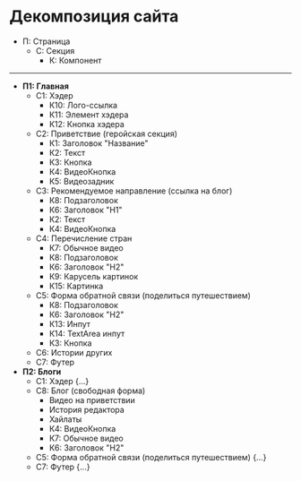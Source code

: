 # Декомпозиция сайта
- П: Страница
  - С: Секция
    - К: Компонент
---

- **П1: Главная**
  - С1: Хэдер
    - К10: Лого-ссылка
    - К11: Элемент хэдера
    - К12: Кнопка хэдера
  - С2: Приветствие (геройская секция)
    - К1: Заголовок "Название"
    - К2: Текст
    - К3: Кнопка
    - К4: ВидеоКнопка
    - К5: Видеозадник  
  - С3: Рекомендуемое направление (ссылка на блог)
    - К8: Подзаголовок
    - К6: Заголовок "H1"
    - К2: Текст
    - К4: ВидеоКнопка
  - С4: Перечисление стран
    - К7: Обычное видео
    - К8: Подзаголовок
    - К6: Заголовок "H2"
    - К9: Карусель картинок
    - К15: Картинка
  - С5: Форма обратной связи (поделиться путешествием)
    - К8: Подзаголовок
    - К6: Заголовок "H2"
    - К13: Инпут
    - К14: TextArea инпут
    - К3: Кнопка
  - С6: Истории других
  - С7: Футер
- **П2: Блоги**
  - С1: Хэдер {...}
  - С8: Блог (свободная форма)
    - Видео на приветствии
    - История редактора
    - Хайлаты
    - К4: ВидеоКнопка
    - К7: Обычное видео
    - К6: Заголовок "H2"
  - С5: Форма обратной связи (поделиться путешествием) {...}
  - С7: Футер {...}
